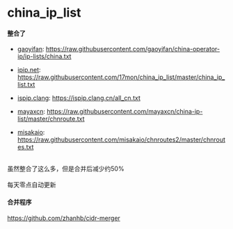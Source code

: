 # china_ip_list

#### 整合了

- [gaoyifan](https://github.com/gaoyifan/china-operator-ip): https://raw.githubusercontent.com/gaoyifan/china-operator-ip/ip-lists/china.txt

- [ipip.net](https://github.com/17mon/china_ip_list): https://raw.githubusercontent.com/17mon/china_ip_list/master/china_ip_list.txt

- [ispip.clang](https://ispip.clang.cn/): https://ispip.clang.cn/all_cn.txt

- [mayaxcn](https://github.com/mayaxcn/china-ip-list): https://raw.githubusercontent.com/mayaxcn/china-ip-list/master/chnroute.txt

- [misakaio](https://github.com/misakaio/chnroutes2): https://raw.githubusercontent.com/misakaio/chnroutes2/master/chnroutes.txt

<br/>
虽然整合了这么多，但是合并后减少约50%
<br/>
<br/>
每天零点自动更新

#### 合并程序

https://github.com/zhanhb/cidr-merger


